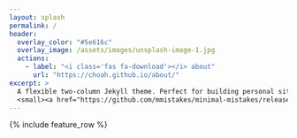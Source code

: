 ```yaml
---
layout: splash
permalink: /
header:
  overlay_color: "#5e616c"
  overlay_image: /assets/images/unsplash-image-1.jpg
  actions:
    - label: "<i class='fas fa-download'></i> about"
      url: "https://choah.github.io/about/"
excerpt: >
  A flexible two-column Jekyll theme. Perfect for building personal sites, blogs, and portfolios.<br />
  <small><a href="https://github.com/mmistakes/minimal-mistakes/releases/tag/4.14.1">Latest release v4.14.1</a></small>   
---
```


{% include feature_row %}
